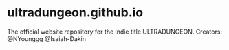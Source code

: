 # ultradungeon.github.io
The official website repository for the indie title ULTRADUNGEON.
Creators:
@NYounggg
@Isaiah-Dakin
